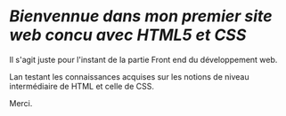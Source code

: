 # _Bienvennue dans mon premier site web concu avec HTML5 et CSS_

Il s'agit juste pour l'instant de la partie Front end du développement web.

Lan testant les connaissances acquises sur les notions de niveau intermédiaire de HTML et celle de CSS.

Merci.
